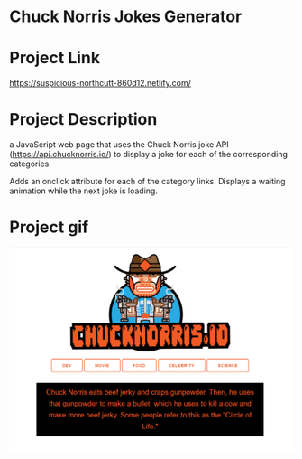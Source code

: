 # Chuck Norris Jokes Generator

# Project Link

https://suspicious-northcutt-860d12.netlify.com/

# Project Description

a JavaScript web page that uses the Chuck Norris joke API (https://api.chucknorris.io/)
to display a joke for each of the corresponding categories.

Adds an onclick attribute for each of the category links. Displays a waiting animation while the next joke is loading.

# Project gif

![project gif](/doc/record.gif)
